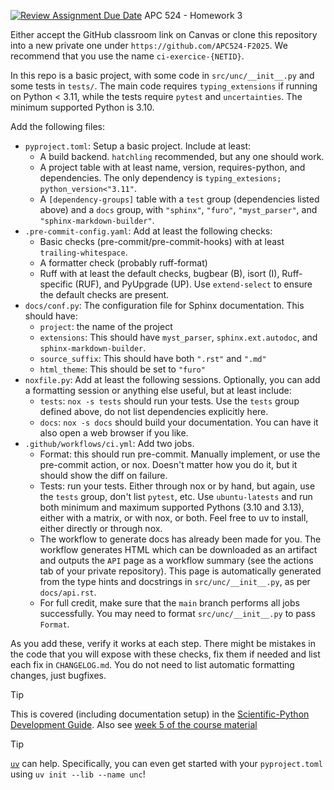 [![Review Assignment Due Date](https://classroom.github.com/assets/deadline-readme-button-22041afd0340ce965d47ae6ef1cefeee28c7c493a6346c4f15d667ab976d596c.svg)](https://classroom.github.com/a/vlcB2IgS)
APC 524 - Homework 3

Either accept the GitHub classroom link on Canvas or clone this repository into a new private one under `https://github.com/APC524-F2025`.
We recommend that you use the name `ci-exercice-{NETID}`.

In this repo is a basic project, with some code in `src/unc/__init__.py` and
some tests in `tests/`. The main code requires `typing_extensions` if running
on Python < 3.11, while the tests require `pytest` and `uncertainties`. The minimum
supported Python is 3.10.

Add the following files:

* `pyproject.toml`: Setup a basic project. Include at least:
    * A build backend. `hatchling` recommended, but any one should work.
    * A project table with at least name, version, requires-python, and dependencies. The only dependency is `typing_extesions; python_version<"3.11"`.
    * A `[dependency-groups]` table with a `test` group (dependencies listed above) and a `docs` group, with `"sphinx"`, `"furo"`, `"myst_parser"`, and `"sphinx-markdown-builder"`.
* `.pre-commit-config.yaml`: Add at least the following checks:
    * Basic checks (pre-commit/pre-commit-hooks) with at least `trailing-whitespace`.
    * A formatter check (probably ruff-format)
    * Ruff with at least the default checks,  bugbear (B), isort (I),
      Ruff-specific (RUF), and PyUpgrade (UP). Use `extend-select` to ensure
      the default checks are present.
* `docs/conf.py`: The configuration file for Sphinx documentation. This should have:
    * `project`: the name of the project
    * `extensions`: This should have `myst_parser`, `sphinx.ext.autodoc`, and `sphinx-markdown-builder`.
    * `source_suffix`: This should have both `".rst"` and `".md"`
    * `html_theme`: This should be set to `"furo"`
* `noxfile.py`: Add at least the following sessions. Optionally, you can add a formatting session or anything else useful, but at least include:
    * `tests`: `nox -s tests` should run your tests. Use the `tests` group defined above, do not list dependencies explicitly here.
    * `docs`: `nox -s docs` should build your documentation. You can have it also open a web browser if you like.
* `.github/workflows/ci.yml`: Add two jobs.
    * Format: this should run pre-commit. Manually implement, or use the pre-commit action, or nox. Doesn't matter how you do it, but it should show the diff on failure.
    * Tests: run your tests. Either through nox or by hand, but again, use the `tests` group, don't list `pytest`, etc. Use `ubuntu-latests` and run both minimum and maximum supported Pythons (3.10 and 3.13), either with a matrix, or with nox, or both. Feel free to uv to install, either directly or through nox.
    * The workflow to generate docs has already been made for you. The workflow generates HTML which can be downloaded as an artifact and outputs the `API` page as a workflow summary (see the actions tab of your private repository). This page is automatically generated from the type hints and docstrings in `src/unc/__init__.py`, as per `docs/api.rst`.
    * For full credit, make sure that the `main` branch performs all jobs successfully. You may need to format `src/unc/__init__.py` to pass `Format`.

As you add these, verify it works at each step. There might be mistakes in the code that you will expose with these checks, fix them if needed and list each fix in `CHANGELOG.md`. You do not need to list automatic formatting changes, just bugfixes.

> [!tip]
>
> This is covered (including documentation setup) in the [Scientific-Python Development Guide](https://learn.scientific-python.org/development). Also see [week 5 of the course material](https://se-for-sci.github.io/content/week05_ci/ci.html)

> [!tip]
>
> [`uv`](https://docs.astral.sh/uv) can help. Specifically, you can even get started with your `pyproject.toml` using `uv init --lib --name unc`!

